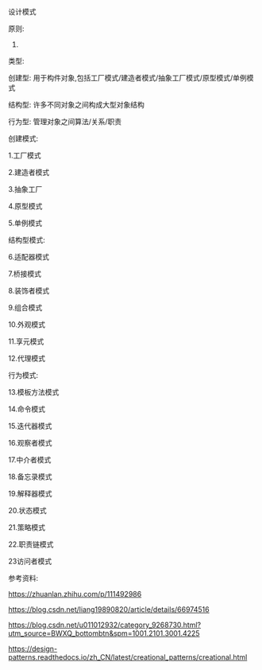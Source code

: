 设计模式



原则:

1.



类型:

创建型: 用于构件对象,包括工厂模式/建造者模式/抽象工厂模式/原型模式/单例模式

结构型: 许多不同对象之间构成大型对象结构

行为型: 管理对象之间算法/关系/职责



创建模式:

1.工厂模式

2.建造者模式

3.抽象工厂

4.原型模式

5.单例模式



结构型模式:

6.适配器模式

7.桥接模式

8.装饰者模式

9.组合模式

10.外观模式

11.享元模式

12.代理模式



行为模式:

13.模板方法模式

14.命令模式

15.迭代器模式

16.观察者模式

17.中介者模式

18.备忘录模式

19.解释器模式

20.状态模式

21.策略模式

22.职责链模式

23访问者模式





参考资料:

https://zhuanlan.zhihu.com/p/111492986

https://blog.csdn.net/liang19890820/article/details/66974516

https://blog.csdn.net/u011012932/category_9268730.html?utm_source=BWXQ_bottombtn&spm=1001.2101.3001.4225

https://design-patterns.readthedocs.io/zh_CN/latest/creational_patterns/creational.html